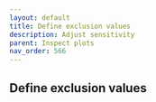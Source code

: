 ```yaml
---
layout: default
title: Define exclusion values
description: Adjust sensitivity
parent: Inspect plots
nav_order: 566
---
```

## Define exclusion values